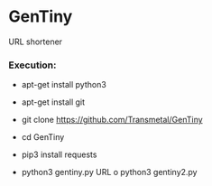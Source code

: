 # GenTiny

URL shortener

<h3> Execution: </h3>

* apt-get install python3

* apt-get install git

* git clone https://github.com/Transmetal/GenTiny

* cd GenTiny

* pip3 install requests

* python3 gentiny.py URL o python3 gentiny2.py
